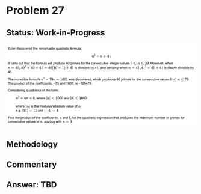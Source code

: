 # Problem 27

## Status: Work-in-Progress

![problem-27](https://github.com/dvb2017/project-euler/blob/main/problem-27/problem-27.png)

## Methodology


## Commentary


## Answer: TBD
